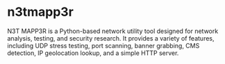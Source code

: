 # n3tmapp3r
N3T MAPP3R is a Python-based network utility tool designed for network analysis, testing, and security research. It provides a variety of features, including UDP stress testing, port scanning, banner grabbing, CMS detection, IP geolocation lookup, and a simple HTTP server.
